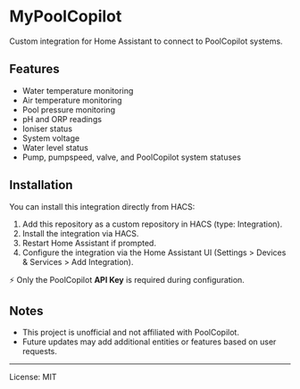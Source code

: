 # MyPoolCopilot

Custom integration for Home Assistant to connect to PoolCopilot systems.

## Features

- Water temperature monitoring
- Air temperature monitoring
- Pool pressure monitoring
- pH and ORP readings
- Ioniser status
- System voltage
- Water level status
- Pump, pumpspeed, valve, and PoolCopilot system statuses

## Installation

You can install this integration directly from HACS:

1. Add this repository as a custom repository in HACS (type: Integration).
2. Install the integration via HACS.
3. Restart Home Assistant if prompted.
4. Configure the integration via the Home Assistant UI (Settings > Devices & Services > Add Integration).

⚡ Only the PoolCopilot **API Key** is required during configuration.

## Notes

- This project is unofficial and not affiliated with PoolCopilot.
- Future updates may add additional entities or features based on user requests.

---

License: MIT

